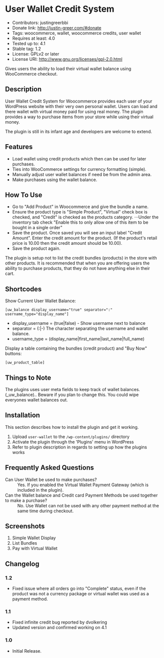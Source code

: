 # User Wallet Credit System

* Contributors: justingreerbbi
* Donate link: http://justin-greer.com/#donate
* Tags: woocommerce, wallet, woocommerce credits, user wallet
* Requires at least: 4.0
* Tested up to: 4.1
* Stable tag: 1.2
* License: GPLv2 or later
* License URI: http://www.gnu.org/licenses/gpl-2.0.html

Gives users the ability to load their virtual wallet balance using WooCommerce checkout.

## Description

User Wallet Credit System for Woocommerce provides each user of your WordPress website with their very own personal wallet. Users can load and there wallet with virtual money paid for using real money. The plugin provides a way to purchase items from your store while using their virtual money.

The plugin is still in its infant age and developers are welcome to extend.

## Features

*   Load wallet using credit products which then can be used for later purchases.
*   Ties into WooCommerce settings for currency formatting (simple).
*   Manually adjust user wallet balances if need be from the admin area.
*   Make purchases using the wallet balance.

## How To Use

*	Go to "Add Product" in Woocommerce and give the bundle a name.
*   Ensure the product type is "Simple Product", "Virtual" check box is checked, and "Credit" is checked as the products category. ⋅⋅⋅Under the inventory tab check "Enable this to only allow one of this item to be bought in a single order"
*	Save the product. Once saved you will see an input label "Credit Amount". Enter the credit amount for the product. (If the product's retail price is 10.00 then the credit amount should be 10.00). 
* Save the product again.

The plugin is setup not to list the credit bundles (products) in the store with other products. It is recommended that when you are offering users the ability to purchase products, that they do not have anything else in their cart.

## Shortcodes

Show Current User Wallet Balance:

`
[uw_balance display_username="true" separator=":" username_type="display_name"]
`

* display_username = (true|false) - Show username next to balance
* separator = (:|-) The character separating the username and wallet balance.
* username_type = (display_name|first_name|last_name|full_name)

Display a table containing the bundles (credit product) and "Buy Now" buttons:

`
[uw_product_table]
`

## Things to Note

The plugins uses user meta fields to keep track of wallet balances. (_uw_balance).. Beware if you plan to change this. You could wipe everyones wallet balances out.


## Installation

This section describes how to install the plugin and get it working.

1. Upload `user-wallet` to the `/wp-content/plugins/` directory
2. Activate the plugin through the 'Plugins' menu in WordPress
3. Refer to plugin description in regards to setting up how the plugins works

## Frequently Asked Questions

<dl>
    <dt>Can User Wallet be used to make purchases?</dt>
    <dd>Yes. If you enabled the Virtual Wallet Payment Gateway (which is included in the plugin).</dd>
    <dt>Can the Wallet balance and Credit card Payment Methods be used together to make a purchase?</dt>
    <dd>No. Use Wallet can not be used with any other payment method at the same time during checkout.</dd>
</dl> 

## Screenshots

1. Simple Wallet Display
2. List Bundles
3. Pay with Virtual Wallet

## Changelog

### 1.2
* Fixed issue where all orders go into "Complete" status, even if the product was not a currency package or virtual wallet was used as a payment method.

### 1.1
* Fixed infinite credit bug reported by dvolkering
* Updated version and confirmed working on 4.1

### 1.0
* Initial Release.
